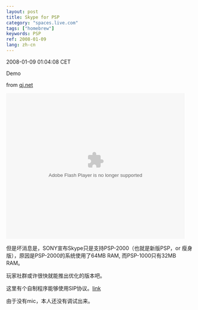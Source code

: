 ```yaml
---
layout: post
title: Skype for PSP
category: "spaces.live.com"
tags: ["homebrew"]
keywords: PSP
ref: 2008-01-09
lang: zh-cn
---
```


2008-01-09 01:04:08 CET

Demo

from [qj.net](qj.net)

<object id="gtembed" codebase="http://download.macromedia.com/pub/shockwave/cabs/flash/swflash.cab#version=8,0,0,0" height="392" width="480" classid="clsid:d27cdb6e-ae6d-11cf-96b8-444553540000"><param name="_cx" value="12700"><param name="_cy" value="10372"><param name="FlashVars" value=""><param name="Movie" value="http://www.gametrailers.com/remote_wrap.php?mid=29451"><param name="Src" value="http://www.gametrailers.com/remote_wrap.php?mid=29451"><param name="WMode" value="Window"><param name="Play" value="0"><param name="Loop" value="-1"><param name="Quality" value="High"><param name="SAlign" value="LT"><param name="Menu" value="-1"><param name="Base" value=""><param name="AllowScriptAccess" value="sameDomain"><param name="Scale" value="NoScale"><param name="DeviceFont" value="0"><param name="EmbedMovie" value="0"><param name="BGColor" value=""><param name="SWRemote" value=""><param name="MovieData" value=""><param name="SeamlessTabbing" value="1"><param name="Profile" value="0"><param name="ProfileAddress" value=""><param name="ProfilePort" value="0"><param name="AllowNetworking" value="all"><param name="AllowFullScreen" value="true"> 	    <embed src="http://www.gametrailers.com/remote_wrap.php?mid=29451" swliveconnect="true" name="gtembed" align="middle" allowscriptaccess="sameDomain" allowfullscreen="true" quality="high" pluginspage="http://www.macromedia.com/go/getflashplayer" type="application/x-shockwave-flash" width="480" height="392"></embed> </object>

但是坏消息是，SONY宣布Skype只是支持PSP-2000（也就是新版PSP，or 瘦身版），原因是PSP-2000的系统使用了64MB RAM, 而PSP-1000只有32MB RAM。

玩家社群或许很快就能推出优化的版本吧。

这里有个自制程序能够使用SIP协议。[link](http://www.noobz.eu/joomla/news/make-phone-calls-with-your-psp.html)

由于没有mic，本人还没有调试出来。

